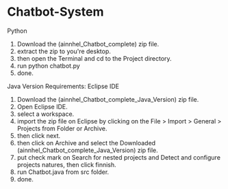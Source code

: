# Chatbot-System

Python
1. Download the (ainnhel_Chatbot_complete) zip file.
2. extract the zip to you're desktop.
3. then open the Terminal and cd to the Project directory.
4. run python chatbot.py
5. done.

Java Version
Requirements:
Eclipse IDE

1. Download the (ainnhel_Chatbot_complete_Java_Version) zip file.
2. Open Eclipse IDE.
3. select a workspace.
4. import the zip file on Eclipse by clicking on the File > Import > General > Projects from Folder or Archive.
5. then click next.
6. then click on Archive and select the Downloaded (ainnhel_Chatbot_complete_Java_Version) zip file.
7. put check mark on Search for nested projects and Detect and configure projects natures, then click finnish.
8. run Chatbot.java from src folder.
9. done.
